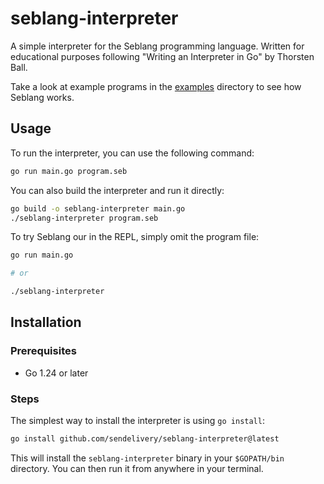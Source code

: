 # seblang-interpreter

A simple interpreter for the Seblang programming language. Written for educational purposes following "Writing an Interpreter in Go" by Thorsten Ball.

Take a look at example programs in the [examples](./examples/) directory to see how Seblang works.

## Usage

To run the interpreter, you can use the following command:

```bash
go run main.go program.seb
```

You can also build the interpreter and run it directly:

```bash
go build -o seblang-interpreter main.go
./seblang-interpreter program.seb
```

To try Seblang our in the REPL, simply omit the program file:

```bash
go run main.go

# or

./seblang-interpreter
```

## Installation

### Prerequisites

- Go 1.24 or later

### Steps

The simplest way to install the interpreter is using `go install`:

```bash
go install github.com/sendelivery/seblang-interpreter@latest
```

This will install the `seblang-interpreter` binary in your `$GOPATH/bin` directory.
You can then run it from anywhere in your terminal.
